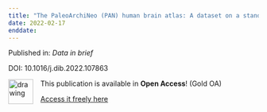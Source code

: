 ```yaml
---
title: "The PaleoArchiNeo (PAN) human brain atlas: A dataset on a standard neuroanatomical MRI template following a phylogenetic approach."
date: 2022-02-17
enddate:
---
```


Published in: *Data in brief*

DOI: 10.1016/j.dib.2022.107863

<img src="https://upload.wikimedia.org/wikipedia/commons/thumb/7/77/Open_Access_logo_PLoS_transparent.svg/800px-Open_Access_logo_PLoS_transparent.svg.png" alt="drawing" width="50" align="left"/> &nbsp;&nbsp;&nbsp;This publication is available in **Open Access**! (Gold OA)

&nbsp;&nbsp;&nbsp;[Access it freely here](https://doi.org/10.1016/j.dib.2022.107863
)


